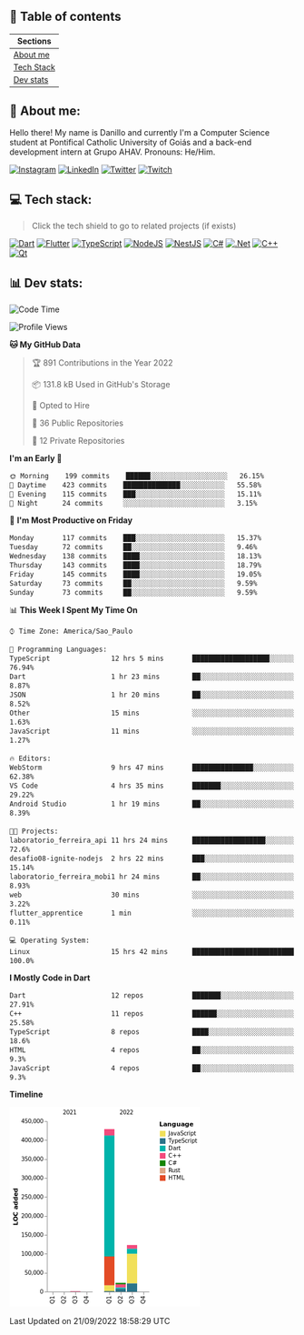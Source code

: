 ## 📃 Table of contents

|Sections|
|-|
|[About me](#about-me)|
|[Tech Stack](#tech-stack)|
|[Dev stats](#dev-stats)|

<a name="about-me"/>

## 🌈 About me:
Hello there! My name is Danillo and currently I'm a Computer Science student at Pontifical Catholic University of Goiás and a back-end development intern at Grupo AHAV. Pronouns: He/Him.

[![Instagram](https://img.shields.io/badge/Instagram-%23E4405F.svg?logo=Instagram&logoColor=white)](https://instagram.com/danilloilggner)
[![LinkedIn](https://img.shields.io/badge/LinkedIn-%230077B5.svg?logo=linkedin&logoColor=white)](https://linkedin.com/in/danilloism)
[![Twitter](https://img.shields.io/badge/Twitter-%231DA1F2.svg?logo=Twitter&logoColor=white)](https://twitter.com/danilloism)
[![Twitch](https://img.shields.io/badge/Twitch-%239146FF.svg?logo=Twitch&logoColor=white)](https://twitch.tv/danilloism) 

<a name="tech-stack"/>

## 💻 Tech stack:
> Click the tech shield to go to related projects (if exists)

[![Dart](https://img.shields.io/badge/dart-%230175C2.svg?style=for-the-badge&logo=dart&logoColor=white)](https://github.com/danilloism/danilloism/blob/main/Flutter.md) [![Flutter](https://img.shields.io/badge/Flutter-%2302569B.svg?style=for-the-badge&logo=Flutter&logoColor=white)](https://github.com/danilloism/danilloism/blob/main/Flutter.md) [![TypeScript](https://img.shields.io/badge/typescript-%23007ACC.svg?style=for-the-badge&logo=typescript&logoColor=white)](https://github.com/danilloism/danilloism/blob/main/Typescript.md) [![NodeJS](https://img.shields.io/badge/node.js-6DA55F?style=for-the-badge&logo=node.js&logoColor=white)](https://github.com/danilloism/danilloism/blob/main/Node.js.md) [![NestJS](https://img.shields.io/badge/nestjs-%23E0234E.svg?style=for-the-badge&logo=nestjs&logoColor=white)](https://github.com/danilloism/danilloism/blob/main/Nest.js.md) [![C#](https://img.shields.io/badge/c%23-%23239120.svg?style=for-the-badge&logo=c-sharp&logoColor=white)](#) [![.Net](https://img.shields.io/badge/.NET-5C2D91?style=for-the-badge&logo=.net&logoColor=white)](#) [![C++](https://img.shields.io/badge/c++-%2300599C.svg?style=for-the-badge&logo=c%2B%2B&logoColor=white)](https://github.com/danilloism/danilloism/blob/main/C%2B%2B.md) [![Qt](https://img.shields.io/badge/Qt-%23217346.svg?style=for-the-badge&logo=Qt&logoColor=white)](https://github.com/danilloism/danilloism/blob/main/C%2B%2B.md)
<!---
- 🌱 Currently learning:

![Vue.js](https://img.shields.io/badge/vuejs-%2335495e.svg?style=for-the-badge&logo=vuedotjs&logoColor=%234FC08D) ![Angular](https://img.shields.io/badge/angular-%23DD0031.svg?style=for-the-badge&logo=angular&logoColor=white)
--->

<a name="dev-stats"/>

## 📊 Dev stats:
<!---
[![](https://github-readme-stats.vercel.app/api?username=danilloism&theme=radical&hide_border=false&include_all_commits=false&count_private=false)](#)<br>
[![](https://github-readme-streak-stats.herokuapp.com/?user=danilloism&theme=radical&hide_border=false)](#)<br>
[![](https://github-readme-stats.vercel.app/api/top-langs/?username=danilloism&theme=radical&hide_border=false&include_all_commits=false&count_private=false&layout=compact)](#)<br>
--->
<!--START_SECTION:waka-->
![Code Time](http://img.shields.io/badge/Code%20Time-675%20hrs%2018%20mins-blue)

![Profile Views](http://img.shields.io/badge/Profile%20Views-35-blue)

**🐱 My GitHub Data** 

> 🏆 891 Contributions in the Year 2022
 > 
> 📦 131.8 kB Used in GitHub's Storage 
 > 
> 💼 Opted to Hire
 > 
> 📜 36 Public Repositories 
 > 
> 🔑 12 Private Repositories  
 > 
**I'm an Early 🐤** 

```text
🌞 Morning    199 commits    ██████░░░░░░░░░░░░░░░░░░░   26.15% 
🌆 Daytime    423 commits    ██████████████░░░░░░░░░░░   55.58% 
🌃 Evening    115 commits    ███░░░░░░░░░░░░░░░░░░░░░░   15.11% 
🌙 Night      24 commits     ░░░░░░░░░░░░░░░░░░░░░░░░░   3.15%

```
📅 **I'm Most Productive on Friday** 

```text
Monday       117 commits    ███░░░░░░░░░░░░░░░░░░░░░░   15.37% 
Tuesday      72 commits     ██░░░░░░░░░░░░░░░░░░░░░░░   9.46% 
Wednesday    138 commits    ████░░░░░░░░░░░░░░░░░░░░░   18.13% 
Thursday     143 commits    ████░░░░░░░░░░░░░░░░░░░░░   18.79% 
Friday       145 commits    ████░░░░░░░░░░░░░░░░░░░░░   19.05% 
Saturday     73 commits     ██░░░░░░░░░░░░░░░░░░░░░░░   9.59% 
Sunday       73 commits     ██░░░░░░░░░░░░░░░░░░░░░░░   9.59%

```


📊 **This Week I Spent My Time On** 

```text
⌚︎ Time Zone: America/Sao_Paulo

💬 Programming Languages: 
TypeScript               12 hrs 5 mins       ███████████████████░░░░░░   76.94% 
Dart                     1 hr 23 mins        ██░░░░░░░░░░░░░░░░░░░░░░░   8.87% 
JSON                     1 hr 20 mins        ██░░░░░░░░░░░░░░░░░░░░░░░   8.52% 
Other                    15 mins             ░░░░░░░░░░░░░░░░░░░░░░░░░   1.63% 
JavaScript               11 mins             ░░░░░░░░░░░░░░░░░░░░░░░░░   1.27%

🔥 Editors: 
WebStorm                 9 hrs 47 mins       ███████████████░░░░░░░░░░   62.38% 
VS Code                  4 hrs 35 mins       ███████░░░░░░░░░░░░░░░░░░   29.22% 
Android Studio           1 hr 19 mins        ██░░░░░░░░░░░░░░░░░░░░░░░   8.39%

🐱‍💻 Projects: 
laboratorio_ferreira_api 11 hrs 24 mins      ██████████████████░░░░░░░   72.6% 
desafio08-ignite-nodejs  2 hrs 22 mins       ███░░░░░░░░░░░░░░░░░░░░░░   15.14% 
laboratorio_ferreira_mobi1 hr 24 mins        ██░░░░░░░░░░░░░░░░░░░░░░░   8.93% 
web                      30 mins             ░░░░░░░░░░░░░░░░░░░░░░░░░   3.22% 
flutter_apprentice       1 min               ░░░░░░░░░░░░░░░░░░░░░░░░░   0.11%

💻 Operating System: 
Linux                    15 hrs 42 mins      █████████████████████████   100.0%

```

**I Mostly Code in Dart** 

```text
Dart                     12 repos            ███████░░░░░░░░░░░░░░░░░░   27.91% 
C++                      11 repos            ██████░░░░░░░░░░░░░░░░░░░   25.58% 
TypeScript               8 repos             ████░░░░░░░░░░░░░░░░░░░░░   18.6% 
HTML                     4 repos             ██░░░░░░░░░░░░░░░░░░░░░░░   9.3% 
JavaScript               4 repos             ██░░░░░░░░░░░░░░░░░░░░░░░   9.3%

```


**Timeline**

![Chart not found](https://raw.githubusercontent.com/danilloism/danilloism/main/charts/bar_graph.png) 


 Last Updated on 21/09/2022 18:58:29 UTC
<!--END_SECTION:waka-->
